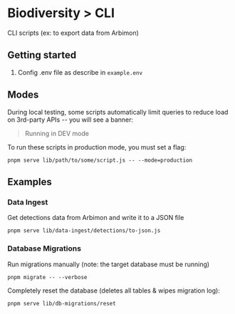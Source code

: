 # Biodiversity > CLI

CLI scripts (ex: to export data from Arbimon)

## Getting started

1. Config .env file as describe in `example.env`

## Modes

During local testing, some scripts automatically limit queries to reduce load on 3rd-party APIs -- you will see a banner:

> Running in DEV mode

To run these scripts in production mode, you must set a flag:

```
pnpm serve lib/path/to/some/script.js -- --mode=production
```

## Examples

### Data Ingest

Get detections data from Arbimon and write it to a JSON file

```
pnpm serve lib/data-ingest/detections/to-json.js
```

### Database Migrations

Run migrations manually (note: the target database must be running)

```
pnpm migrate -- --verbose
```

Completely reset the database (deletes all tables & wipes migration log):

```
pnpm serve lib/db-migrations/reset
```
